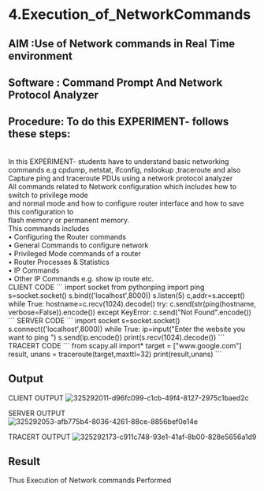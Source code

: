 # 4.Execution_of_NetworkCommands
## AIM :Use of Network commands in Real Time environment
## Software : Command Prompt And Network Protocol Analyzer
## Procedure: To do this EXPERIMENT- follows these steps:
<BR>
In this EXPERIMENT- students have to understand basic networking commands e.g cpdump, netstat, ifconfig, nslookup ,traceroute and also Capture ping and traceroute PDUs using a network protocol analyzer 
<BR>
All commands related to Network configuration which includes how to switch to privilege mode
<BR>
and normal mode and how to configure router interface and how to save this configuration to
<BR>
flash memory or permanent memory.
<BR>
This commands includes
<BR>
• Configuring the Router commands
<BR>
• General Commands to configure network
<BR>
• Privileged Mode commands of a router 
<BR>
• Router Processes & Statistics
<BR>
• IP Commands
<BR>
• Other IP Commands e.g. show ip route etc.
<BR>
CLIENT CODE
```
import socket 
from pythonping import ping 
s=socket.socket() 
s.bind(('localhost',8000)) 
s.listen(5) 
c,addr=s.accept() 
while True: 
    hostname=c.recv(1024).decode() 
    try: 
        c.send(str(ping(hostname, verbose=False)).encode()) 
    except KeyError: 
        c.send("Not Found".encode())
```
SERVER CODE
```
import socket 
s=socket.socket() 
s.connect(('localhost',8000)) 
while True: 
    ip=input("Enter the website you want to ping ") 
    s.send(ip.encode()) 
    print(s.recv(1024).decode())
```
TRACERT CODE
```
from scapy.all import* 
target = ["www.google.com"] 
result, unans = traceroute(target,maxttl=32) 
print(result,unans)
```
    
## Output
CLIENT OUTPUT
![325292011-d96fc099-c1cb-49f4-8127-2975c1baed2c](https://github.com/G-KUMAR05/4.Execution_of_NetworkCommends/assets/133198953/337b469b-35b4-41f0-bf14-beaa4547b8ce)

SERVER OUTPUT
![325292053-afb775b4-8036-4261-88ce-8856bef0e14e](https://github.com/G-KUMAR05/4.Execution_of_NetworkCommends/assets/133198953/dce85abd-a904-4302-a9c2-ac1e2a8e5f3f)

TRACERT OUTPUT
![325292173-c911c748-93e1-41af-8b00-828e5656a1d9](https://github.com/G-KUMAR05/4.Execution_of_NetworkCommends/assets/133198953/d703ba30-c1ba-47f2-8cd1-84312b474bf0)



## Result
Thus Execution of Network commands Performed 
